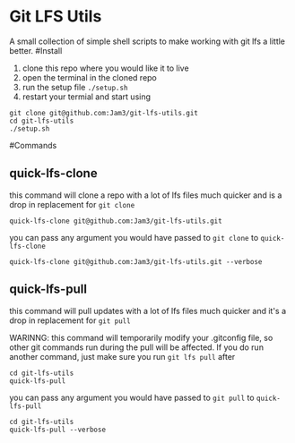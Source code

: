Git LFS Utils
=============

A small collection of simple shell scripts to make working with git lfs a little better.
#Install
1. clone this repo where you would like it to live
2. open the terminal in the cloned repo
3. run the setup file `./setup.sh`
4. restart your termial and start using

```
git clone git@github.com:Jam3/git-lfs-utils.git
cd git-lfs-utils
./setup.sh
```

#Commands
## quick-lfs-clone
this command will clone a repo with a lot of lfs files much quicker and is a drop in replacement for `git clone`
```
quick-lfs-clone git@github.com:Jam3/git-lfs-utils.git
```

you can pass any argument you would have passed to `git clone` to `quick-lfs-clone`

```
quick-lfs-clone git@github.com:Jam3/git-lfs-utils.git --verbose
```

## quick-lfs-pull
this command will pull updates with a lot of lfs files much quicker and it's a drop in replacement for `git pull`  

WARINNG: this command will temporarily modify your .gitconfig file, so other git commands run during the pull will be affected. If you do run another command, just make sure you run `git lfs pull` after

```
cd git-lfs-utils
quick-lfs-pull
```

you can pass any argument you would have passed to `git pull` to `quick-lfs-pull`
```
cd git-lfs-utils
quick-lfs-pull --verbose
```
